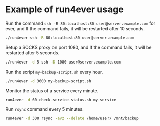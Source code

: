 # Example of run4ever usage

Run the command `ssh -R 80:localhost:80 user@server.example.com` for ever, and If  the command fails, it will be restarted after 10 seconds.

```bash
./run4ever ssh -R 80:localhost:80 user@server.example.com
```

Setup a SOCKS proxy on port 1080, and If  the command fails, it will be restarted after 5 seconds.
```bash
./run4ever -d 5 ssh -D 1080 user@server.example.com
```

Run the script `my-backup-script.sh` every hour.
```bash
./run4ever -d 3600 my-backup-script.sh
```

Monitor the status of a service every minute.
```bash
run4ever -d 60 check-service-status.sh my-service
```

Run `rsync` command every 5 minutes.
```bash
run4ever -d 300 rsync -avz --delete /home/user/ /mnt/backup
```
